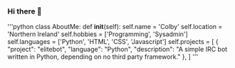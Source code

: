 ### Hi there 👋

'''python
class AboutMe:
    def __init__(self):
        self.name = 'Colby'
        self.location = 'Northern Ireland'
        self.hobbies = ['Programming', 'Sysadmin']
        self.languages = ['Python', 'HTML', 'CSS', 'Javascript']
        self.projects = [
            {
                "project": "elitebot",
                "language": "Python",
                "description": "A simple IRC bot written in Python, depending on no third party framework."
            },
        ]
'''
